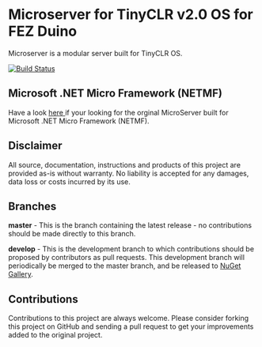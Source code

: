 # Microserver for TinyCLR v2.0 OS for FEZ Duino 

Microserver is a modular server built for TinyCLR OS.

[![Build Status](https://img.shields.io/github/workflow/status/microcompiler/microserver/Actions%20CI?style=flat-square&logo=github)](https://github.com/microcompiler/microserver/actions)

## Microsoft .NET Micro Framework (NETMF)
Have a look <a href="https://github.com/microcompiler/microserver/releases/tag/v1.1.0"> here </a> if your looking for the orginal MicroServer built for Microsoft .NET Micro Framework (NETMF).

## Disclaimer

All source, documentation, instructions and products of this project are provided as-is without warranty. No liability is accepted for any damages, data loss or costs incurred by its use.

## Branches

**master** - This is the branch containing the latest release - no contributions should be made directly to this branch.

**develop** - This is the development branch to which contributions should be proposed by contributors as pull requests. This development branch will periodically be merged to the master branch, and be released to [NuGet Gallery](https://www.nuget.org).

## Contributions

Contributions to this project are always welcome. Please consider forking this project on GitHub and sending a pull request to get your improvements added to the original project.
